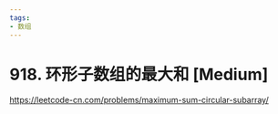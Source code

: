 ```yaml
---
tags:
- 数组
---
```


# 918. 环形子数组的最大和 [Medium]

<https://leetcode-cn.com/problems/maximum-sum-circular-subarray/>

